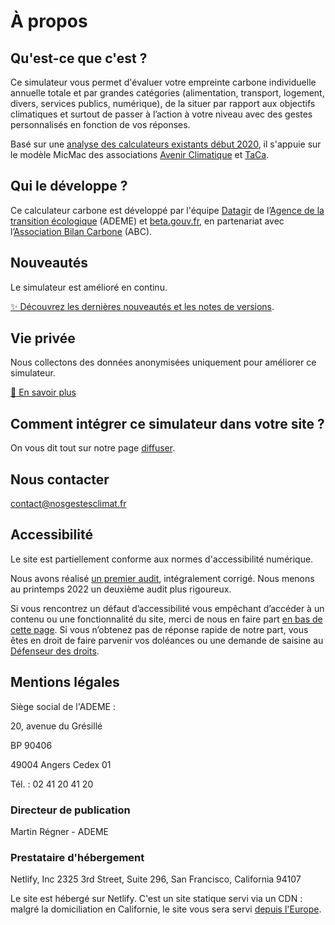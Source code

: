 # À propos

## Qu'est-ce que c'est ?

Ce simulateur vous permet d'évaluer votre empreinte carbone individuelle annuelle totale et par grandes catégories (alimentation, transport, logement, divers, services publics, numérique), de la situer par rapport aux objectifs climatiques et surtout de passer à l’action à votre niveau avec des gestes personnalisés en fonction de vos réponses.

Basé sur une [analyse des calculateurs existants début 2020](https://www.associationbilancarbone.fr/wp-content/uploads/2020/12/analyse-des-calculateurs-dempreinte-carbone-individuelle-a-lorigine-de-nos-gestes-climat-vf-.pdf), il s'appuie sur le modèle MicMac des associations [Avenir Climatique](https://avenirclimatique.org/les-outils/) et [TaCa](https://www.taca.asso.fr/).

## Qui le développe ?

Ce calculateur carbone est développé par l'équipe [Datagir](https://datagir.ademe.fr/) de l’[Agence de la transition écologique](https://www.ademe.fr/) (ADEME) et [beta.gouv.fr](https://beta.gouv.fr/), en partenariat avec l’[Association Bilan Carbone](https://www.associationbilancarbone.fr/) (ABC).

## Nouveautés

Le simulateur est amélioré en continu.

[✨️ Découvrez les dernières nouveautés et les notes de versions](/nouveautés).

## Vie privée

Nous collectons des données anonymisées uniquement pour améliorer ce simulateur.

[🍪 En savoir plus](/vie-privée)

## Comment intégrer ce simulateur dans votre site ?

On vous dit tout sur notre page [diffuser](/diffuser).

## Nous contacter

contact@nosgestesclimat.fr

## Accessibilité

Le site est partiellement conforme aux normes d'accessibilité numérique.

Nous avons réalisé [un premier audit](https://github.com/datagir/nosgestesclimat-site/issues/350), intégralement corrigé. Nous menons au printemps 2022 un deuxième audit plus rigoureux.

Si vous rencontrez un défaut d’accessibilité vous empêchant d’accéder à un contenu ou une fonctionnalité du site, merci de nous en faire part [en bas de cette page](http://localhost:8080/contribuer). Si vous n’obtenez pas de réponse rapide de notre part, vous êtes en droit de faire parvenir vos doléances ou une demande de saisine au [Défenseur des droits](https://www.defenseurdesdroits.fr).

## Mentions légales

Siège social de l'ADEME :

20, avenue du Grésillé

BP 90406

49004 Angers Cedex 01

Tél. : 02 41 20 41 20

### Directeur de publication

Martin Régner - ADEME

### Prestataire d'hébergement

Netlify, Inc
2325 3rd Street, Suite 296,
San Francisco, California 94107

Le site est hébergé sur Netlify. C'est un site statique servi via un CDN : malgré la domiciliation en Californie, le site vous sera servi [depuis l'Europe](https://answers.netlify.com/t/is-there-a-list-of-where-netlifys-cdn-pops-are-located/855/2).
